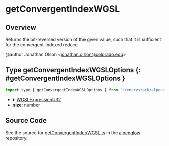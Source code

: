 # getConvergentIndexWGSL

## Overview

Returns the bit-reversed version of the given value, such that it is sufficient for the convergent-indexed reduce.

@author Jonathan Olson &lt;jonathan.olson@colorado.edu&gt;

## Type getConvergentIndexWGSLOptions {: #getConvergentIndexWGSLOptions }


```js
import type { getConvergentIndexWGSLOptions } from 'scenerystack/alpenglow';
```
- **i**: [WGSLExpressionU32](../alpenglow/WGSLString.md#WGSLExpressionU32)
- **size**: <span style="color: hsla(calc(var(--md-hue) + 180deg),80%,40%,1);">number</span>




## Source Code

See the source for [getConvergentIndexWGSL.ts](https://github.com/phetsims/alpenglow/blob/main/js/webgpu/wgsl/gpu/getConvergentIndexWGSL.ts) in the [alpenglow](https://github.com/phetsims/alpenglow) repository.
